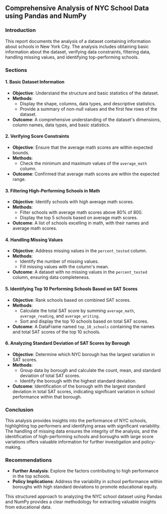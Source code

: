 ## Comprehensive Analysis of NYC School Data using Pandas and NumPy

### Introduction
This report documents the analysis of a dataset containing information about schools in New York City. The analysis includes obtaining basic information about the dataset, verifying data constraints, filtering data, handling missing values, and identifying top-performing schools.

### Sections

#### 1. Basic Dataset Information
- **Objective**: Understand the structure and basic statistics of the dataset.
- **Methods**: 
  - Display the shape, columns, data types, and descriptive statistics.
  - Provide a summary of non-null values and the first few rows of the dataset.
- **Outcome**: A comprehensive understanding of the dataset's dimensions, column names, data types, and basic statistics.

#### 2. Verifying Score Constraints
- **Objective**: Ensure that the average math scores are within expected bounds.
- **Methods**: 
  - Check the minimum and maximum values of the `average_math` column.
- **Outcome**: Confirmed that average math scores are within the expected range.

#### 3. Filtering High-Performing Schools in Math
- **Objective**: Identify schools with high average math scores.
- **Methods**: 
  - Filter schools with average math scores above 80% of 800.
  - Display the top 5 schools based on average math scores.
- **Outcome**: A list of schools excelling in math, with their names and average math scores.

#### 4. Handling Missing Values
- **Objective**: Address missing values in the `percent_tested` column.
- **Methods**: 
  - Identify the number of missing values.
  - Fill missing values with the column's mean.
- **Outcome**: A dataset with no missing values in the `percent_tested` column, ensuring data completeness.

#### 5. Identifying Top 10 Performing Schools Based on SAT Scores
- **Objective**: Rank schools based on combined SAT scores.
- **Methods**: 
  - Calculate the total SAT score by summing `average_math`, `average_reading`, and `average_writing`.
  - Sort and display the top 10 schools based on total SAT scores.
- **Outcome**: A DataFrame named `top_10_schools` containing the names and total SAT scores of the top 10 schools.

#### 6. Analyzing Standard Deviation of SAT Scores by Borough
- **Objective**: Determine which NYC borough has the largest variation in SAT scores.
- **Methods**: 
  - Group data by borough and calculate the count, mean, and standard deviation of total SAT scores.
  - Identify the borough with the highest standard deviation.
- **Outcome**: Identification of the borough with the largest standard deviation in total SAT scores, indicating significant variation in school performance within that borough.

### Conclusion
This analysis provides insights into the performance of NYC schools, highlighting top performers and identifying areas with significant variability. The handling of missing data ensures the integrity of the analysis, and the identification of high-performing schools and boroughs with large score variations offers valuable information for further investigation and policy-making.

### Recommendations
- **Further Analysis**: Explore the factors contributing to high performance in the top schools.
- **Policy Implications**: Address the variability in school performance within boroughs with high standard deviations to promote educational equity.

This structured approach to analyzing the NYC school dataset using Pandas and NumPy provides a clear methodology for extracting valuable insights from educational data.
